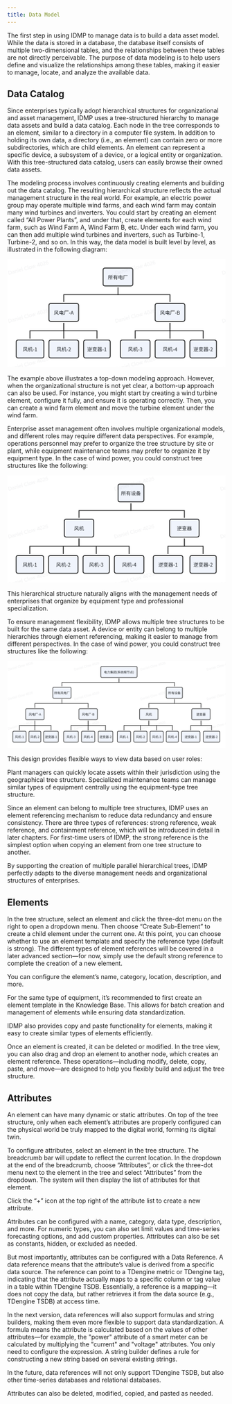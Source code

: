```yaml
---
title: Data Model
---
```


The first step in using IDMP to manage data is to build a data asset model. While the data is stored in a database, the database itself consists of multiple two-dimensional tables, and the relationships between these tables are not directly perceivable. The purpose of data modeling is to help users define and visualize the relationships among these tables, making it easier to manage, locate, and analyze the available data. 

## Data Catalog

Since enterprises typically adopt hierarchical structures for organizational and asset management, IDMP uses a tree-structured hierarchy to manage data assets and build a data catalog. Each node in the tree corresponds to an element, similar to a directory in a computer file system. In addition to holding its own data, a directory (i.e., an element) can contain zero or more subdirectories, which are child elements. An element can represent a specific device, a subsystem of a device, or a logical entity or organization. With this tree-structured data catalog, users can easily browse their owned data assets.

The modeling process involves continuously creating elements and building out the data catalog. The resulting hierarchical structure reflects the actual management structure in the real world. For example, an electric power group may operate multiple wind farms, and each wind farm may contain many wind turbines and inverters. You could start by creating an element called “All Power Plants”, and under that, create elements for each wind farm, such as Wind Farm A, Wind Farm B, etc. Under each wind farm, you can then add multiple wind turbines and inverters, such as Turbine-1, Turbine-2, and so on. In this way, the data model is built level by level, as illustrated in the following diagram:

![temp](../assets/data-model-01.png)

The example above illustrates a top-down modeling approach. However, when the organizational structure is not yet clear, a bottom-up approach can also be used. For instance, you might start by creating a wind turbine element, configure it fully, and ensure it is operating correctly. Then, you can create a wind farm element and move the turbine element under the wind farm.

Enterprise asset management often involves multiple organizational models, and different roles may require different data perspectives. For example, operations personnel may prefer to organize the tree structure by site or plant, while equipment maintenance teams may prefer to organize it by equipment type. In the case of wind power, you could construct tree structures like the following:

![temp](../assets/data-model-02.png)

This hierarchical structure naturally aligns with the management needs of enterprises that organize by equipment type and professional specialization.

To ensure management flexibility, IDMP allows multiple tree structures to be built for the same data asset. A device or entity can belong to multiple hierarchies through element referencing, making it easier to manage from different perspectives. In the case of wind power, you could construct tree structures like the following:

![temp](../assets/data-model-03.png)

This design provides flexible ways to view data based on user roles:

Plant managers can quickly locate assets within their jurisdiction using the geographical tree structure.
Specialized maintenance teams can manage similar types of equipment centrally using the equipment-type tree structure.

Since an element can belong to multiple tree structures, IDMP uses an element referencing mechanism to reduce data redundancy and ensure consistency. There are three types of references: strong reference, weak reference, and containment reference, which will be introduced in detail in later chapters. For first-time users of IDMP, the strong reference is the simplest option when copying an element from one tree structure to another.

By supporting the creation of multiple parallel hierarchical trees, IDMP perfectly adapts to the diverse management needs and organizational structures of enterprises.

## Elements

In the tree structure, select an element and click the three-dot menu on the right to open a dropdown menu. Then choose “Create Sub-Element” to create a child element under the current one. At this point, you can choose whether to use an element template and specify the reference type (default is strong). The different types of element references will be covered in a later advanced section—for now, simply use the default strong reference to complete the creation of a new element.

You can configure the element’s name, category, location, description, and more.

For the same type of equipment, it’s recommended to first create an element template in the Knowledge Base. This allows for batch creation and management of elements while ensuring data standardization. 

IDMP also provides copy and paste functionality for elements, making it easy to create similar types of elements efficiently.

Once an element is created, it can be deleted or modified. In the tree view, you can also drag and drop an element to another node, which creates an element reference. These operations—including modify, delete, copy, paste, and move—are designed to help you flexibly build and adjust the tree structure.

## Attributes

An element can have many dynamic or static attributes. On top of the tree structure, only when each element’s attributes are properly configured can the physical world be truly mapped to the digital world, forming its digital twin.

To configure attributes, select an element in the tree structure. The breadcrumb bar will update to reflect the current location. In the dropdown at the end of the breadcrumb, choose “Attributes”, or click the three-dot menu next to the element in the tree and select “Attributes” from the dropdown. The system will then display the list of attributes for that element.

Click the “+” icon at the top right of the attribute list to create a new attribute.

Attributes can be configured with a name, category, data type, description, and more. For numeric types, you can also set limit values and time-series forecasting options, and add custom properties. Attributes can also be set as constants, hidden, or excluded as needed.

But most importantly, attributes can be configured with a Data Reference. A data reference means that the attribute’s value is derived from a specific data source. The reference can point to a TDengine metric or TDengine tag, indicating that the attribute actually maps to a specific column or tag value in a table within TDengine TSDB. Essentially, a reference is a mapping—it does not copy the data, but rather retrieves it from the data source (e.g., TDengine TSDB) at access time.

In the next version, data references will also support formulas and string builders, making them even more flexible to support data standardization. A formula means the attribute is calculated based on the values of other attributes—for example, the "power" attribute of a smart meter can be calculated by multiplying the "current" and "voltage" attributes. You only need to configure the expression. A string builder defines a rule for constructing a new string based on several existing strings.

In the future, data references will not only support TDengine TSDB, but also other time-series databases and relational databases.

Attributes can also be deleted, modified, copied, and pasted as needed.
